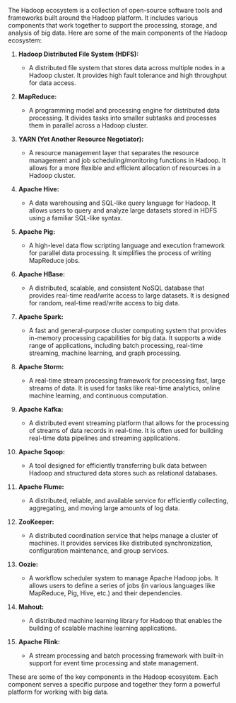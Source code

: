 The Hadoop ecosystem is a collection of open-source software tools and frameworks built around the Hadoop platform. It includes various components that work together to support the processing, storage, and analysis of big data. Here are some of the main components of the Hadoop ecosystem:

1. **Hadoop Distributed File System (HDFS):**
   - A distributed file system that stores data across multiple nodes in a Hadoop cluster. It provides high fault tolerance and high throughput for data access.

2. **MapReduce:**
   - A programming model and processing engine for distributed data processing. It divides tasks into smaller subtasks and processes them in parallel across a Hadoop cluster.

3. **YARN (Yet Another Resource Negotiator):**
   - A resource management layer that separates the resource management and job scheduling/monitoring functions in Hadoop. It allows for a more flexible and efficient allocation of resources in a Hadoop cluster.

4. **Apache Hive:**
   - A data warehousing and SQL-like query language for Hadoop. It allows users to query and analyze large datasets stored in HDFS using a familiar SQL-like syntax.

5. **Apache Pig:**
   - A high-level data flow scripting language and execution framework for parallel data processing. It simplifies the process of writing MapReduce jobs.

6. **Apache HBase:**
   - A distributed, scalable, and consistent NoSQL database that provides real-time read/write access to large datasets. It is designed for random, real-time read/write access to big data.

7. **Apache Spark:**
   - A fast and general-purpose cluster computing system that provides in-memory processing capabilities for big data. It supports a wide range of applications, including batch processing, real-time streaming, machine learning, and graph processing.

8. **Apache Storm:**
   - A real-time stream processing framework for processing fast, large streams of data. It is used for tasks like real-time analytics, online machine learning, and continuous computation.

9. **Apache Kafka:**
   - A distributed event streaming platform that allows for the processing of streams of data records in real-time. It is often used for building real-time data pipelines and streaming applications.

10. **Apache Sqoop:**
    - A tool designed for efficiently transferring bulk data between Hadoop and structured data stores such as relational databases.

11. **Apache Flume:**
    - A distributed, reliable, and available service for efficiently collecting, aggregating, and moving large amounts of log data.

12. **ZooKeeper:**
    - A distributed coordination service that helps manage a cluster of machines. It provides services like distributed synchronization, configuration maintenance, and group services.

13. **Oozie:**
    - A workflow scheduler system to manage Apache Hadoop jobs. It allows users to define a series of jobs (in various languages like MapReduce, Pig, Hive, etc.) and their dependencies.

14. **Mahout:**
    - A distributed machine learning library for Hadoop that enables the building of scalable machine learning applications.

15. **Apache Flink:**
    - A stream processing and batch processing framework with built-in support for event time processing and state management.

These are some of the key components in the Hadoop ecosystem. Each component serves a specific purpose and together they form a powerful platform for working with big data.
